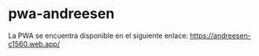 # pwa-andreesen

La PWA se encuentra disponible en el siguiente enlace: https://andreesen-c1560.web.app/
